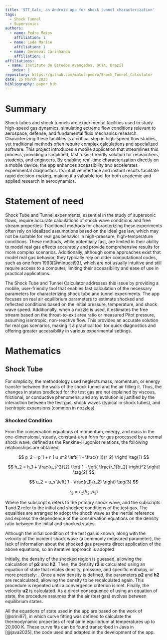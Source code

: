 ```yaml
---
title: 'STT_Calc, an Android app for shock tunnel characterization'
tags:
  - Shock Tunnel
  - Supersonics
authors:
  - name: Pedro Matos
    affiliation: 1
  - name: Leda Marise
    affiliation: 1
  - name: Dermeval Carinhanda
    affiliation: 1
affiliations:
 - name: Instituto de Estudos Avançados, DCTA, Brazil
   index: 1
repository: https://github.com/matos-pedro/Shock_Tunnel_Calculator
date: 25 March 2025
bibliography: paper.bib
---
```

# Summary

Shock tubes and shock tunnels are experimental facilities used to study high-speed gas dynamics, simulating extreme flow conditions relevant to aerospace, defense, and fundamental fluid mechanics research. Characterizing these facilities is a critical step in high-speed flow studies, yet traditional methods often require complex calculations and specialized software. This project introduces a mobile application that streamlines this process, providing a simplified, fast, user-friendly solution for researchers, students, and engineers. By enabling real-time characterization directly on a mobile device, the app enhances accessibility and accelerates experimental diagnostics. Its intuitive interface and instant results facilitate rapid decision-making, making it a valuable tool for both academic and applied research in aerodynamics.

# Statement of need

Shock Tube and Tunnel experiments, essential in the study of supersonic flows, require accurate calculations of shock wave conditions and free stream properties. Traditional methods for characterizing these experiments often rely on idealized assumptions based on the ideal gas law, which may not be suitable for real gas behavior in high-pressure, high-temperature conditions. These methods, while potentially fast, are limited in their ability to model real gas effects accurately and provide comprehensive results for more complex scenarios. Additionally, although some approaches exist that model real gas behavior, they typically rely on older computational codes, such as one from 1993[@minucci93], which are not usually intuitive and still require access to a computer, limiting their accessibility and ease of use in practical applications.

The Shock Tube and Tunnel Calculator addresses this issue by providing a mobile, user-friendly tool that enables fast calculation of the necessary parameters for characterizing shock tube and tunnel experiments. The app focuses on real air equilibrium parameters to estimate shocked and reflected conditions based on the initial pressure, temperature, and shock wave speed. Additionally, when a nozzle is used, it estimates the free stream based on the throat-to-exit area ratio or measured Pitot pressure, assuming isentropic, non-reactive flow. This provides an accurate solution for real gas scenarios, making it a practical tool for quick diagnostics and offering greater accessibility in various experimental settings.

# Mathematics 

## Shock Tube

For simplicity, the methodology used neglects mass, momentum, or energy transfer between the walls of the shock tunnel and the air filling it. Thus, the changes in states predicted for the test gas are not explained by viscous, frictional, or conductive phenomena, and any evolution is justified by the interaction between the test gas, shock waves (typical in shock tubes), and isentropic expansions (common in nozzles).

### Shocked Condition

From the conservation equations of momentum, energy, and mass in the one-dimensional, steady, constant-area form for gas processed by a normal shock wave, defined as the Rankine-Hugoniot relations, the following relationships are obtained:

$$
p_2 = p_1 + r_1 u_s^2 \left( 1 - \frac{r_1}{r_2} \right) \tag{1}
$$

$$
h_2 = h_1 + \frac{u_s^2}{2} \left[ 1 - \left( \frac{r_1}{r_2} \right)^2 \right] \tag{2}
$$

$$
u_2 = u_s \left( 1 - \frac{r_1}{r_2} \right) \tag{3}
$$

$$
r_2 = r_2(h_2, p_2) \tag{4}
$$

Where the subscript **s** refers to the primary shock wave, and the subscripts **1** and **2** refer to the initial and shocked conditions of the test gas. The equalities are arranged to adopt the shock wave as the inertial reference and express the dependence of the conservation equations on the density ratio between the initial and shocked states.

Although the initial condition of the test gas is known, along with the velocity of the incident shock wave (a commonly measured parameter), the lack of information about the shocked gas prevents direct application of the above equations, so an iterative approach is adopted.

Initially, the density of the shocked region is guessed, allowing the calculation of **p2** and **h2**. Then, the density **r2** is calculated using an equation of state that relates density, pressure, and specific enthalpy, or more precisely: **.** Once a new density is defined, the parameters **p2** and **h2** are recalculated, allowing the density to be recalculated again. This procedure is repeated until a convergence criterion is met. Finally, the velocity **u2** is calculated. As a direct consequence of using an equation of state, the procedure assumes that the air (test gas) evolves between equilibrium states.

All the equations of state used in the app are based on the work of [@srini87], in which curve fitting was defined to calculate the thermodynamic properties of real air in equilibrium at temperatures up to 20,000 K. These curve fits can be found transcribed in Java in [@java2025], the code used and adapted in the development of the app.
